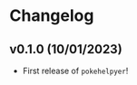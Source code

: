 # Changelog

<!--next-version-placeholder-->

## v0.1.0 (10/01/2023)

- First release of `pokehelpyer`!